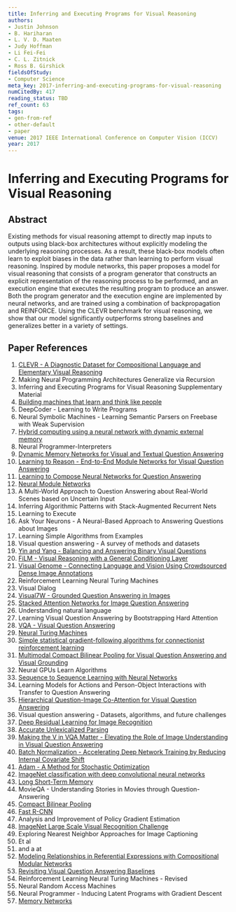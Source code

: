 ```yaml
---
title: Inferring and Executing Programs for Visual Reasoning
authors:
- Justin Johnson
- B. Hariharan
- L. V. D. Maaten
- Judy Hoffman
- Li Fei-Fei
- C. L. Zitnick
- Ross B. Girshick
fieldsOfStudy:
- Computer Science
meta_key: 2017-inferring-and-executing-programs-for-visual-reasoning
numCitedBy: 417
reading_status: TBD
ref_count: 63
tags:
- gen-from-ref
- other-default
- paper
venue: 2017 IEEE International Conference on Computer Vision (ICCV)
year: 2017
---
```


# Inferring and Executing Programs for Visual Reasoning

## Abstract

Existing methods for visual reasoning attempt to directly map inputs to outputs using black-box architectures without explicitly modeling the underlying reasoning processes. As a result, these black-box models often learn to exploit biases in the data rather than learning to perform visual reasoning. Inspired by module networks, this paper proposes a model for visual reasoning that consists of a program generator that constructs an explicit representation of the reasoning process to be performed, and an execution engine that executes the resulting program to produce an answer. Both the program generator and the execution engine are implemented by neural networks, and are trained using a combination of backpropagation and REINFORCE. Using the CLEVR benchmark for visual reasoning, we show that our model significantly outperforms strong baselines and generalizes better in a variety of settings.

## Paper References

1. [CLEVR - A Diagnostic Dataset for Compositional Language and Elementary Visual Reasoning](2017-clevr-a-diagnostic-dataset-for-compositional-language-and-elementary-visual-reasoning)
2. Making Neural Programming Architectures Generalize via Recursion
3. Inferring and Executing Programs for Visual Reasoning Supplementary Material
4. [Building machines that learn and think like people](2016-building-machines-that-learn-and-think-like-people)
5. DeepCoder - Learning to Write Programs
6. Neural Symbolic Machines - Learning Semantic Parsers on Freebase with Weak Supervision
7. [Hybrid computing using a neural network with dynamic external memory](2016-hybrid-computing-using-a-neural-network-with-dynamic-external-memory)
8. Neural Programmer-Interpreters
9. [Dynamic Memory Networks for Visual and Textual Question Answering](2016-dynamic-memory-networks-for-visual-and-textual-question-answering)
10. [Learning to Reason - End-to-End Module Networks for Visual Question Answering](2017-learning-to-reason-end-to-end-module-networks-for-visual-question-answering)
11. [Learning to Compose Neural Networks for Question Answering](2016-learning-to-compose-neural-networks-for-question-answering)
12. [Neural Module Networks](2016-neural-module-networks)
13. A Multi-World Approach to Question Answering about Real-World Scenes based on Uncertain Input
14. Inferring Algorithmic Patterns with Stack-Augmented Recurrent Nets
15. Learning to Execute
16. Ask Your Neurons - A Neural-Based Approach to Answering Questions about Images
17. Learning Simple Algorithms from Examples
18. Visual question answering - A survey of methods and datasets
19. [Yin and Yang - Balancing and Answering Binary Visual Questions](2016-yin-and-yang-balancing-and-answering-binary-visual-questions)
20. [FiLM - Visual Reasoning with a General Conditioning Layer](2018-film-visual-reasoning-with-a-general-conditioning-layer)
21. [Visual Genome - Connecting Language and Vision Using Crowdsourced Dense Image Annotations](2016-visual-genome-connecting-language-and-vision-using-crowdsourced-dense-image-annotations)
22. Reinforcement Learning Neural Turing Machines
23. Visual Dialog
24. [Visual7W - Grounded Question Answering in Images](2016-visual7w-grounded-question-answering-in-images)
25. [Stacked Attention Networks for Image Question Answering](2016-stacked-attention-networks-for-image-question-answering)
26. Understanding natural language
27. Learning Visual Question Answering by Bootstrapping Hard Attention
28. [VQA - Visual Question Answering](2015-vqa-visual-question-answering)
29. [Neural Turing Machines](2014-neural-turing-machines)
30. [Simple statistical gradient-following algorithms for connectionist reinforcement learning](2004-simple-statistical-gradient-following-algorithms-for-connectionist-reinforcement-learning)
31. [Multimodal Compact Bilinear Pooling for Visual Question Answering and Visual Grounding](2016-multimodal-compact-bilinear-pooling-for-visual-question-answering-and-visual-grounding)
32. Neural GPUs Learn Algorithms
33. [Sequence to Sequence Learning with Neural Networks](2014-sequence-to-sequence-learning-with-neural-networks)
34. Learning Models for Actions and Person-Object Interactions with Transfer to Question Answering
35. [Hierarchical Question-Image Co-Attention for Visual Question Answering](2016-hierarchical-question-image-co-attention-for-visual-question-answering)
36. Visual question answering - Datasets, algorithms, and future challenges
37. [Deep Residual Learning for Image Recognition](2015-resnet.md)
38. [Accurate Unlexicalized Parsing](2003-accurate-unlexicalized-parsing)
39. [Making the V in VQA Matter - Elevating the Role of Image Understanding in Visual Question Answering](2017-making-the-v-in-vqa-matter-elevating-the-role-of-image-understanding-in-visual-question-answering)
40. [Batch Normalization - Accelerating Deep Network Training by Reducing Internal Covariate Shift](2015-batch-normalization-accelerating-deep-network-training-by-reducing-internal-covariate-shift)
41. [Adam - A Method for Stochastic Optimization](2015-adam-a-method-for-stochastic-optimization)
42. [ImageNet classification with deep convolutional neural networks](2012-alexnet.md)
43. [Long Short-Term Memory](1997-long-short-term-memory)
44. MovieQA - Understanding Stories in Movies through Question-Answering
45. [Compact Bilinear Pooling](2016-compact-bilinear-pooling)
46. [Fast R-CNN](2015-fast-r-cnn)
47. Analysis and Improvement of Policy Gradient Estimation
48. [ImageNet Large Scale Visual Recognition Challenge](2015-imagenet-large-scale-visual-recognition-challenge)
49. Exploring Nearest Neighbor Approaches for Image Captioning
50. Et al
51. and a at
52. [Modeling Relationships in Referential Expressions with Compositional Modular Networks](2017-modeling-relationships-in-referential-expressions-with-compositional-modular-networks)
53. [Revisiting Visual Question Answering Baselines](2016-revisiting-visual-question-answering-baselines)
54. Reinforcement Learning Neural Turing Machines - Revised
55. Neural Random Access Machines
56. Neural Programmer - Inducing Latent Programs with Gradient Descent
57. [Memory Networks](2015-memory-networks)
